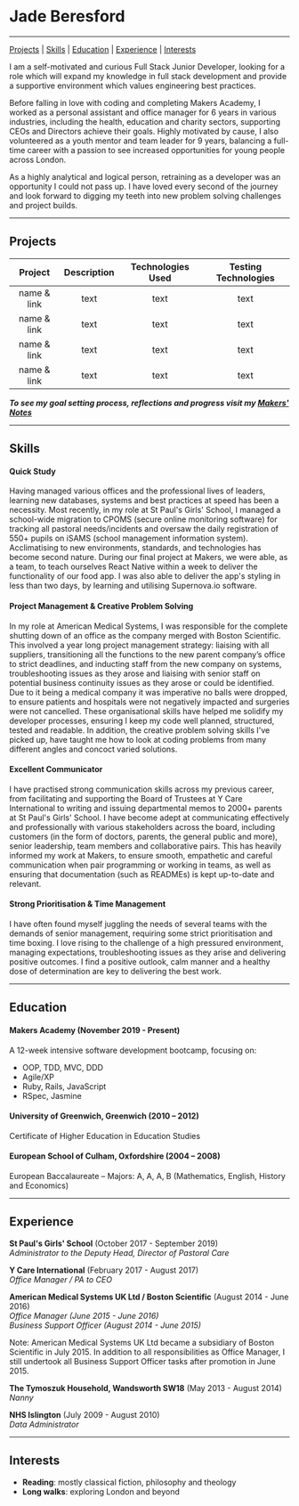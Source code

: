 # Jade Beresford

---

[Projects](#projects) | [Skills](#skills) | [Education](#education) | [Experience](#experience) | [Interests](#interests)

I am a self-motivated and curious Full Stack Junior Developer, looking for a role which will expand my knowledge in full stack development and provide a supportive environment which values engineering best practices.

Before falling in love with coding and completing Makers Academy, I worked as a personal assistant and office manager for 6 years in various industries, including the health, education and charity sectors, supporting CEOs and Directors achieve their goals. Highly motivated by cause, I also volunteered as a youth mentor and team leader for 9 years, balancing a full-time career with a passion to see increased opportunities for young people across London.

As a highly analytical and logical person, retraining as a developer was an opportunity I could not pass up. I have loved every second of the journey and look forward to digging my teeth into new problem solving challenges and project builds.

---

## Projects

| Project | Description | Technologies Used | Testing Technologies |
| :---: | :---: | :---: | :---: |
| name & link | text | text | text |
| name & link | text | text | text |
| name & link | text | text | text |
| name & link | text | text | text |

**_To see my goal setting process, reflections and progress visit my [Makers' Notes](https://github.com/JKBero/Makers-Notes)_**

---

## Skills

#### Quick Study

Having managed various offices and the professional lives of leaders, learning new databases, systems and best practices at speed has been a necessity. Most recently, in my role at St Paul's Girls' School, I managed a school-wide migration to CPOMS (secure online monitoring software) for tracking all pastoral needs/incidents and oversaw the daily registration of 550+ pupils on iSAMS (school management information system). Acclimatising to new environments, standards, and technologies has become second nature. During our final project at Makers, we were able, as a team, to teach ourselves React Native within a week to deliver the functionality of our food app. I was also able to deliver the app's styling in less than two days, by learning and utilising Supernova.io software.

#### Project Management & Creative Problem Solving

In my role at American Medical Systems, I was responsible for the complete shutting down of an office as the company merged with Boston Scientific. This involved a year long project management strategy: liaising with all suppliers, transitioning all the functions to the new parent company’s office to strict deadlines, and inducting staff from the new company on systems, troubleshooting issues as they arose and liaising with senior staff on potential business continuity issues as they arose or could be identified. Due to it being a medical company it was imperative no balls were dropped, to ensure patients and hospitals were not negatively impacted and surgeries were not cancelled. These organisational skills have helped me solidify my developer processes, ensuring I keep my code well planned, structured, tested and readable. In addition, the creative problem solving skills I've picked up, have taught me how to look at coding problems from many different angles and concoct varied solutions.

#### Excellent Communicator

I have practised strong communication skills across my previous career, from facilitating and supporting the Board of Trustees at Y Care International to writing and issuing departmental memos to 2000+ parents at St Paul's Girls' School. I have become adept at communicating effectively and professionally with various stakeholders across the board, including customers (in the form of doctors, parents, the general public and more), senior leadership, team members and collaborative pairs. This has heavily informed my work at Makers, to ensure smooth, empathetic and careful communication when pair programming or working in teams, as well as ensuring that documentation (such as READMEs) is kept up-to-date and relevant.

#### Strong Prioritisation & Time Management

I have often found myself juggling the needs of several teams with the demands of senior management, requiring some strict prioritisation and time boxing. I love rising to the challenge of a high pressured environment, managing expectations, troubleshooting issues as they arise and delivering positive outcomes. I find a positive outlook, calm manner and a healthy dose of determination are key to delivering the best work.

---

## Education

#### Makers Academy (November 2019 - Present)  

A 12-week intensive software development bootcamp, focusing on:  
- OOP, TDD, MVC, DDD
- Agile/XP
- Ruby, Rails, JavaScript
- RSpec, Jasmine

#### University of Greenwich, Greenwich (2010 – 2012)  

Certificate of Higher Education in Education Studies  

#### European School of Culham, Oxfordshire (2004 – 2008)  

European Baccalaureate – Majors: A, A, A, B (Mathematics, English, History and Economics) 

---

## Experience

**St Paul's Girls' School** (October 2017 - September 2019)  
*Administrator to the Deputy Head, Director of Pastoral Care*  

**Y Care International** (February 2017 - August 2017)  
*Office Manager / PA to CEO*  

**American Medical Systems UK Ltd / Boston Scientific** (August 2014 - June 2016)  
*Office Manager (June 2015 - June 2016)*  
*Business Support Officer (August 2014 - June 2015)*  

Note: American Medical Systems UK Ltd became a subsidiary of Boston Scientific in July 2015. In addition to all responsibilities as Office Manager, I still undertook all Business Support Officer tasks after promotion in June 2015.  

**The Tymoszuk Household, Wandsworth SW18** (May 2013 - August 2014)  
*Nanny*  

**NHS Islington** (July 2009 - August 2010)  
*Data Administrator*  

---

## Interests

- **Reading**: mostly classical fiction, philosophy and theology
- **Long walks**: exploring London and beyond
